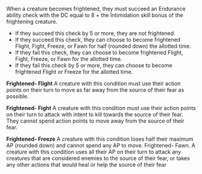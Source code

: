 
When a creature becomes frightened, they must succeed an Endurance ability check with the DC equal to 8 + the Intimidation skill bonus of the frightening creature. 

- If they succeed this check by 5 or more, they are not frightened.
- If they succeed this check, they can choose to become frightened Flight, Fight, Freeze, or Fawn for half (rounded down) the allotted time. 
- If they fail this check, they can choose to become frightened Flight, Fight, Freeze, or Fawn for the allotted time. 
- If they fail this check by 5 or more, they can choose to become frightened Flight or Freeze for the allotted time.
 
 **Frightened- Flight**
 A creature with this condition must use their action points on their turn to move as far away from the source of their fear as possible. 
 
 **Frightened- Fight**
 A creature with this condition must use their action points on their turn to attack with intent to kill towards the source of their fear. They cannot spend action points to move away from the source of their fear. 
 
 **Frightened- Freeze**
 A creature with this condition loses half their maximum AP (rounded down) and cannot spend any AP to move. Frightened- Fawn. A creature with this condition uses all their AP on their turn to attack any creatures that are considered enemies to the source of their fear, or takes any other actions that would heal or help the source of their fear